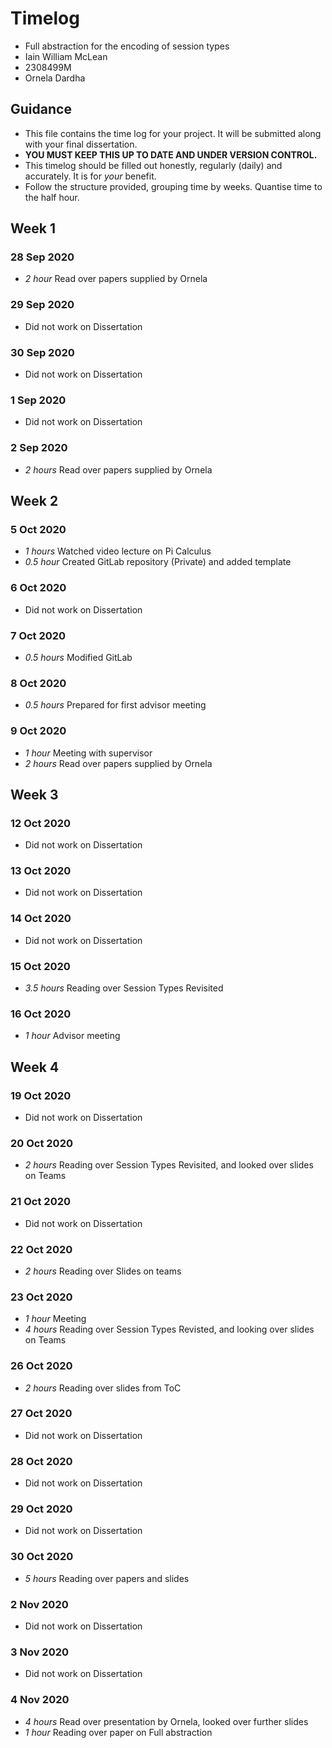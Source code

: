 # Timelog

* Full abstraction for the encoding of session types
* Iain William McLean
* 2308499M
* Ornela Dardha

## Guidance

* This file contains the time log for your project. It will be submitted along with your final dissertation.
* **YOU MUST KEEP THIS UP TO DATE AND UNDER VERSION CONTROL.**
* This timelog should be filled out honestly, regularly (daily) and accurately. It is for *your* benefit.
* Follow the structure provided, grouping time by weeks.  Quantise time to the half hour.

## Week 1
### 28 Sep 2020
* *2 hour* Read over papers supplied by Ornela

### 29 Sep 2020
* Did not work on Dissertation


### 30 Sep 2020
* Did not work on Dissertation


### 1 Sep 2020
* Did not work on Dissertation


### 2 Sep 2020
* *2 hours* Read over papers supplied by Ornela

## Week 2
### 5 Oct 2020

* *1 hours* Watched video lecture on Pi Calculus
* *0.5 hour* Created GitLab repository (Private) and added template

### 6 Oct 2020

* Did not work on Dissertation

### 7 Oct 2020

* *0.5 hours* Modified GitLab

### 8 Oct 2020

* *0.5 hours* Prepared for first advisor meeting

### 9 Oct 2020

* *1 hour* Meeting with supervisor
* *2 hours* Read over papers supplied by Ornela

## Week 3

### 12 Oct 2020

* Did not work on Dissertation

### 13 Oct 2020

* Did not work on Dissertation

### 14 Oct 2020

* Did not work on Dissertation

### 15 Oct 2020

* *3.5 hours* Reading over Session Types Revisited

### 16 Oct 2020

* *1 hour* Advisor meeting

## Week 4

### 19 Oct 2020

* Did not work on Dissertation

### 20 Oct 2020

* *2 hours* Reading over Session Types Revisited, and looked over slides on Teams

### 21 Oct 2020

* Did not work on Dissertation

### 22 Oct 2020 

* *2 hours* Reading over Slides on teams

### 23 Oct 2020 

* *1 hour* Meeting
* *4 hours* Reading over Session Types Revisted, and looking over slides on Teams

### 26 Oct 2020

* *2 hours* Reading over slides from ToC

### 27 Oct 2020

* Did not work on Dissertation

### 28 Oct 2020

* Did not work on Dissertation

### 29 Oct 2020

* Did not work on Dissertation

### 30 Oct 2020

* *5 hours* Reading over papers and slides

### 2 Nov 2020

* Did not work on Dissertation

### 3 Nov 2020

* Did not work on Dissertation

### 4 Nov 2020

* *4 hours* Read over presentation by Ornela, looked over further slides
* *1 hour* Reading over paper on Full abstraction